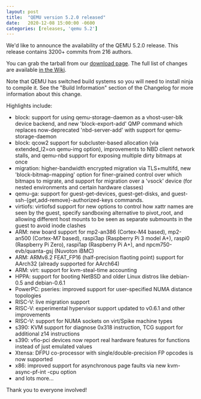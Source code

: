 ```yaml
---
layout: post
title:  "QEMU version 5.2.0 released"
date:   2020-12-08 15:00:00 -0600
categories: [releases, 'qemu 5.2']
---
```

We'd like to announce the availability of the QEMU 5.2.0 release. This release
contains 3200+ commits from 216 authors.

You can grab the tarball from our 
[download page](https://www.qemu.org/download/#source).
The full list of changes are available
[in the Wiki](https://wiki.qemu.org/ChangeLog/5.2).

Note that QEMU has switched build systems so you will need to install ninja to compile it. See the "Build Information" section of the Changelog for more information about this change.

Highlights include:

 * block: support for using qemu-storage-daemon as a vhost-user-blk device backend, and new 'block-export-add' QMP command which replaces now-deprecated 'nbd-server-add' with support for qemu-storage-daemon
 * block: qcow2 support for subcluster-based allocation (via extended_l2=on qemu-img option), improvements to NBD client network stalls, and qemu-nbd support for exposing multiple dirty bitmaps at once
 * migration: higher-bandwidth encrypted migration via TLS+multifd, new 'block-bitmap-mapping' option for finer-grained control over which bitmaps to migrate, and support for migration over a 'vsock' device (for nested environments and certain hardware classes)
 * qemu-ga: support for guest-get-devices, guest-get-disks, and guest-ssh-{get,add-remove}-authorized-keys commands.
 * virtiofs: virtiofsd support for new options to control how xattr names are seen by the guest, specify sandboxing alternative to pivot_root, and allowing different host mounts to be seen as separate submounts in the guest to avoid inode clashes
 * ARM: new board support for mp2-an386 (Cortex-M4 based), mp2-an500 (Cortex-M7 based), raspi3ap (Raspberry Pi 3 model A+), raspi0 (Raspberry Pi Zero), raspi1ap (Raspberry Pi A+), and npcm750-evb/quanta-gsj (Nuvoton iBMC)
 * ARM: ARMv8.2 FEAT_FP16 (half-precision flaoting point) support for AArch32 (already supported for AArch64)
 * ARM: virt: support for kvm-steal-time accounting
 * HPPA: support for booting NetBSD and older Linux distros like debian-0.5 and debian-0.6.1
 * PowerPC: pseries: improved support for user-specified NUMA distance topologies
 * RISC-V: live migration support
 * RISC-V: experimental hypervisor support updated to v0.6.1 and other improvements
 * RISC-V: support for NUMA sockets on virt/Spike machine types
 * s390: KVM support for diagnose 0x318 instruction, TCG support for additional z14 instructions
 * s390: vfio-pci devices now report real hardware features for functions instead of just emulated values
 * Xtensa: DFPU co-processor with single/double-precision FP opcodes is now supported
 * x86: improved support for asynchronous page faults via new kvm-async-pf-int -cpu option
 * and lots more...

Thank you to everyone involved!
